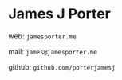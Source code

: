 # James J Porter

web: `jamesporter.me`

mail: `james@jamesporter.me`

github: `github.com/porterjamesj`
